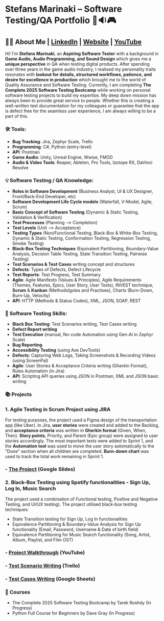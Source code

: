 # Stefans Marinaki – Software Testing/QA  Portfolio 🧪🔉🎮

## 👨‍⚕️ About Me  | [LinkedIn](https://www.linkedin.com/in/stefansmarinaki/) | [Website](https://stefansmarinaki.com/) | [YouTube](https://www.youtube.com/@syndazy)
Hi! I'm **Stefans Marinaki**, an **Aspiring Software Tester** with a background in **Game Audio, Audio Programming, and Sound Design** which gives me a **unique perspective** in QA when testing digital products. After spending over three years in the game audio industry, I realised my personality traits resonates with **lookout for details, structured workflows, patience, and desire for excellence in production** which brought me to the world of Quality Assurance and Software Testing. Currently, I am completing **The Complete 2025 Software Testing Bootcamp** while working on personal software testing projects to build my expertise. My deep down mission has always been to provide great service to people. Whether this is creating a well-written test documentation for my colleagues or guarantee that the app is defect free for the seamless user experience, I am always willing to be a part of this.



### 🛠️ **Tools:**  
- **Bug Tracking**: Jira, Zephyr Scale, Trello
- **Programming**: C#, Python (entry-level)
- **API**: Postman
- **Game Audio**: Unity, Unreal Engine, Wwise, FMOD
- **Audio & Video Tools**: Reaper, Ableton, Pro Tools, Izotope RX, DaVinci Resolve


### 💡 **Software Testing / QA Knowledge:**  
- **Roles in Software Development** (Business Analyst, UI & UX Designer, Front/Back-End Developer, etc)
- **Software Development Life Cycle models** (Waterfall, V-Model, Agile, Scrum)
- **Basic Concept of Software Testing** (Dynamic & Static Testing, Validation & Verification)
- **Test Processes** (Planning --> Completion) 
- **Test Levels** (Unit --> Acceptance)
- **Testing Types** (Non/Functional Testing, Black-Box & White-Box Testing, Dynamic & Static Testing, Conformation Testing, Regression Testing, Smoke Testing)
- **Black-Box Testing Techniques** (Equivalent Partitioning, Boundary-Value Analysis, Decision Table Testing, State Transition Testing, Pairwise Testing)
- **Test Scenarios & Test Cases** writing concept and structures
- **Defects**: Types of Defects, Defect Lifecycle
- **Test Reports**: Test Progress, Test Summary
- **Agile**: Agile Manifesto (Values & Principles), Agile Requirements (Themes, Features, Epics, User Story, User Tests), INVEST technique, **Scrum** & **Kanban** (Methodolgoies and Practises), Charts (Burn-Down, Burn-Up, Velocity)
- **API**: HTTP (Methods & Status Codes), XML, JSON, SOAP, REST

### 🦾 **Software Testing Skills:**  
- **Black Box Testing**: Test Scenarios writing, Test Cases writing
- **Defect Report writing**
- **Test Execution** (manual, No-code Automation using Gen-Ai in Zephyr Scale)
- **Bug Reporting**
- **Accessibility Testing** (using Axe DevTools)
- **Defects**: Capturing Web Logs, Taking Screenshots & Recording Videos (using ScreenPal)
- **Agile**: User Stories & Acceptance Criteria writing (Gherkin Format), Rules Automation (in Jira)
- **API**: Scripting API queries using JSON in Postman, XML and JSON basic writing

### 📚 **Projects**
### 1. **Agile Testing in Scrum Project using JIRA** ###
 For testing purposes, the project used a Figma design of the transportation app (like Uber). In Jira, **user stories** were created and added to the Backlog, and **acceptance criteria** was written in **Gherkin format** (Given, When, Then). **Story points**, Priority, and Parent (Epic group) were assigned to user stories accordingly. The most important tests were added to Sprint 1, and the **Automation tool** was used to move the user story automatically to the "Done" section when all children are completed. **Burn-down chart** was used to track the total work remaining in Sprint 1.

###   - [The Project](https://docs.google.com/presentation/d/1FrGYEFlPc4jSW7zEXykDZcGzQ1Ucc8I07wGV_3hKOzs/edit?usp=sharing) (Google Slides)

### 2. Black-Box Testing using **Spotify** functionalities - **Sign Up**, **Log In**, **Music Search** ###
The project used a combination of Functional testing, Positive and Negative Testing, and UI/UX testing). The project utilised black-box testing techniques:
   - State Transition testing for Sign Up, Log In functionalities
   - Equivalence Partitioning & Boundary-Value Analysis for Sign Up functionality (Email, Password, Username & Date of birth field)
   - Equivalence Partitioning for Music Search functionality (Song, Artist, Album, Playlist, and Film OST)

###   - [Project Walkthrough](https://www.youtube.com/watch?v=BcCN6ZuoerU&ab_channel=StefanMarinaki) (YouTube)
###   - [Test Scenario Writing](https://trello.com/b/z2pnoKJq/spotify-test-scenarios) (Trello)
###   - [Test Cases Writing](https://docs.google.com/spreadsheets/d/1ttfTnw705LfU7kh47s2N8l9ff8HnZ2Q4yl77ixrH2gU/edit?usp=sharing]) (Google Sheets)



### 🧠 **Courses**
- The Complete 2025 Software Testing Bootcamp by Tarek Roshdy (In Progress)
- Python Full Course for Beginners by Dave Gray (In Progress)

